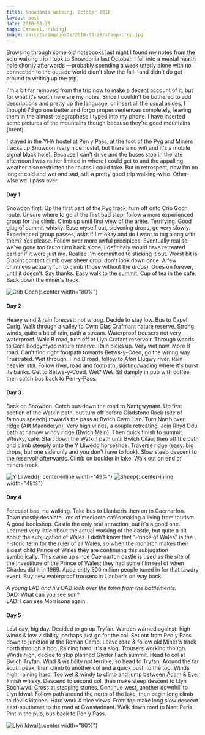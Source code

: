 ```yaml
---
title: Snowdonia walking, October 2018
layout: post
date: 2018-03-28
tags: [travel, hiking]
image: /assets/img/posts/2018-03-28/sheep-crop.jpg
---
```


Browsing through some old notebooks last night I found my notes from the solo walking trip I took to Snowdonia last October. I fell into a mental health hole shortly afterwards &mdash;probably spending a week utterly alone with no connection to the outside world didn't slow the fall&mdash;and didn't do get around to writing up the trip.

I'm a bit far removed from the trip now to make a decent account of it, but for what it's worth here are my notes. Since I couldn't be bothered to add descriptions and pretty up the language, or insert all the usual asides, I thought I'd go one better and forgo proper sentences completely, leaving them in the almost-telegraphese I typed into my phone. I have inserted some pictures of the mountains though because they're good mountains (brent).

I stayed in the YHA hostel at Pen y Pass, at the foot of the Pyg and Miners tracks up Snowdon (very nice hostel, but there's no wifi and it's a mobile signal black hole). Because I can't drive and the buses stop in the late afternoon I was rather limited in where I could get to and the appalling weather also restricted the routes I could take. But in retrospect, now I'm no longer cold and wet and sad, still a pretty good trip walking-wise. Other-wise we'll pass over.

#### Day 1
Snowdon first. Up the first part of the Pyg track, turn off onto Crib Goch route. Unsure where to go at the first bad step; follow a more experienced group for the climb. Climb up until first view of the arête. Terrifying. Good glug of summit whisky. Ease myself out, sickening drops, go very slowly. Experienced group passes, asks if I'm okay and do I want to tag along with them? Yes please. Follow over more awful precipices. Eventually realise we've gone too far to turn back alone; I definitely would have retreated earlier if it were just me. Realise I'm committed to sticking it out. Worst bit is 3 point contact climb over sheer drop, don't look down once. A few chimneys actually fun to climb (those without the drops). Goes on forever, until it doesn't. Say thanks. Easy walk to the summit. Cup of tea in the café. Back down the miner's track.

![Crib Goch](/assets/img/posts/2018-03-28/crib-goch.jpg "Crib Goch"){:.center width="80%"}

#### Day 2
Heavy wind & rain forecast: not wrong. Decide to stay low. Bus to Capel Curig. Walk through a valley to Cwm Glas Crafmant nature reserve. Strong winds, quite a bit of rain, path a stream. Waterproof trousers not very waterproof. Walk B road, turn off at Llyn Crafant reservoir. Through woods to Cors Bodgymydd nature reserve. Rain picks up. Very wet now. More B road. Can't find right footpath towards Betws-y-Coed, go the wrong way. Frustrated. Wet through. Find B road, follow to Afon Llugwy river. Rain heavier still. Follow river, road and footpath, skirting/wading where it's burst its banks. Get to Betws-y-Coed. Wet? Wet. Sit damply in pub with coffee, then catch bus back to Pen-y-Pass.


#### Day 3
Back on Snowdon. Catch bus down the road to Nantgwynant. Up first section of the Watkin path, but turn off before Gladstone Rock (site of famous speech) towards the pass at Bwlch Cwm Llan. Turn North over ridge (Allt Maenderyn). Very high winds, a couple retreating. Join Rhyd Ddu path at narrow windy ridge (Bwlch Main). Then quick finish to summit. Whisky, café. Start down the Watkin path until Bwlch Cilau, then off the path and climb steeply onto the Y Lliwedd horseshoe. Traverse ridge (easy: big drops, but one side only and you don't have to look). Slow steep descent to the reservoir afterwards. Climb on boulder in lake. Walk out on end of miners track.

![Y Lliwedd](/assets/img/posts/2018-03-28/y-lliwedd.jpg "View from Y Lliwedd"){:.center-inline width="49%"}
![Sheep](/assets/img/posts/2018-03-28/sheep.jpg "They tolerate me"){:.center-inline width="49%"}

#### Day 4
Forecast bad, no walking. Take bus to Llanberis then on to Caernarfon. Town mostly desolate, lots of mediocre cafés making a living from tourism. A good bookshop. Castle the only real attraction, but it's a good one. Learned very little about the actual working of the castle, but quite a bit about the subjugation of Wales. I didn't know that "Prince of Wales" is the historic term for the ruler of all Wales, so when the monarch makes their eldest child Prince of Wales they are continuing this subjugation symbolically. This came up since Caernarfon castle is used as the site of the Investiture of the Prince of Wales; they had some film reel of when Charles did it in 1969. Apparently 500 million people tuned in for that tawdry event. Buy new waterproof trousers in Llanberis on way back.  

*A young* LAD *and his* DAD *look over the town from the battlements.*  
DAD: What can you see son?  
LAD: I can see Morrisons again.

#### Day 5
Last day, big day. Decided to go up Tryfan. Warden warned against: high winds & low visibility, perhaps just go for the col. Set out from Pen y Pass down to junction at the Roman Camp. Leave road & follow old Miner's track north through a bog. Raining hard, it's a slog. Trousers working though. Winds high, decide to skip planned Glyder Fach summit. Head to col at Bwlch Tryfan. Wind & visibility not terrible, so head to Tryfan. Around the far south peak, then climb to another col and a quick push to the top. Winds high, raining hard. Too wet & windy to climb and jump between Adam & Eve. Finish whisky. Descend to second col, then make steep descent to Llyn Bochlwyd. Cross at stepping stones. Continue west, another downhill to Llyn Idwal. Follow path around the north of the lake, then begin long climb to devils kitchen. Hard work & nice views. From top make long slow descent east-southeast to the road at Gwastadnant. Walk down road to Nant Peris. Pint in the pub, bus back to Pen y Pass.

![Llyn Idwal](/assets/img/posts/2018-03-28/llyn-idwal.jpg "Llyn Idwal"){:.center width="80%"}
